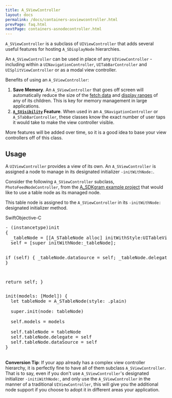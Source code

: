 ```yaml
---
title: A_SViewController
layout: docs
permalink: /docs/containers-asviewcontroller.html
prevPage: faq.html
nextPage: containers-asnodecontroller.html
---
```


`A_SViewController` is a subclass of `UIViewController` that adds several useful features for hosting `A_SDisplayNode` hierarchies.

An `A_SViewController` can be used in place of any `UIViewController` - including within a `UINavigationController`, `UITabBarController` and `UISplitViewController` or as a modal view controller. 

Benefits of using an `A_SViewController`:
<ol>
<li><b>Save Memory</b>. An <code>A_SViewController</code> that goes off screen will automatically reduce the size of the <a href="intelligent-preloading.html">fetch data</a> and <a href="intelligent-preloading.html">display ranges</a> of any of its children. This is key for memory management in large applications. </li>
<li><b><a href="asvisibility.html"><code>A_SVisibility</code></a> Feature</b>. When used in an <code>A_SNavigationController</code> or <code>A_STabBarController</code>, these classes know the exact number of user taps it would take to make the view controller visible.</li>
</ol>

More features will be added over time, so it is a good idea to base your view controllers off of this class. 

## Usage

A `UIViewController` provides a view of its own. An `A_SViewController` is assigned a node to manage in its designated initializer `-initWithNode:`. 

Consider the following `A_SViewController` subclass, `PhotoFeedNodeController`, from the <a href="https://github.com/texturegroup/texture/tree/master/examples/A_SDKgram">A_SDKgram example project</a> that would like to use a table node as its managed node. 

This table node is assigned to the `A_SViewController` in its `-initWithNode:` designated initializer method.

<div class = "highlight-group">
<span class="language-toggle"><a data-lang="swift" class="swiftButton">Swift</a><a data-lang="objective-c" class = "active objcButton">Objective-C</a></span>
<div class = "code">
  <pre lang="objc" class="objcCode">
- (instancetype)init
{
  _tableNode = [[A_STableNode alloc] initWithStyle:UITableViewStylePlain];
  self = [super initWithNode:_tableNode];
  
  if (self) {
    _tableNode.dataSource = self;
    _tableNode.delegate = self;
  }
  
  return self;
}
  </pre>

  <pre lang="swift" class = "swiftCode hidden">
init(models: [Model]) {
  let tableNode = A_STableNode(style: .plain)

  super.init(node: tableNode)

  self.models = models
  
  self.tableNode = tableNode
  self.tableNode.delegate = self
  self.tableNode.dataSource = self
}
</pre>
</div>
</div>

<br>
<div class = "note">
<b>Conversion Tip</b>: If your app already has a complex view controller hierarchy, it is perfectly fine to have all of them subclass <code>A_SViewController</code>. That is to say, even if you don't use <code>A_SViewController</code>'s designated initializer <code>-initiWithNode:</code>, and only use the <code>A_SViewController</code> in the manner of a traditional <code>UIViewController</code>, this will give you the additional node support if you choose to adopt it in different areas your application. 
</div>

